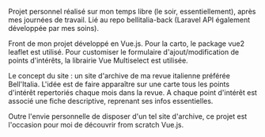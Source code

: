 Projet personnel réalisé sur mon temps libre (le soir, essentiellement), après mes journées de travail.
Lié au repo bellitalia-back (Laravel API également développée par mes soins). 

Front de mon projet développé en Vue.js. 
Pour la carto, le package vue2 leaflet est utilisé.
Pour customiser le formulaire d'ajout/modification de points d'intérêts, la librairie Vue Multiselect est utilisée.

Le concept du site : un site d'archive de ma revue italienne préférée Bell'Italia. L'idée est de faire apparaître sur une carte tous les points d'intérêt repertoriés chaque mois dans la revue. A chaque point d'intérêt est associé une fiche descriptive, reprenant ses infos essentielles.

Outre l'envie personnelle de disposer d'un tel site d'archive, ce projet est l'occasion pour moi de découvrir from scratch Vue.js.
